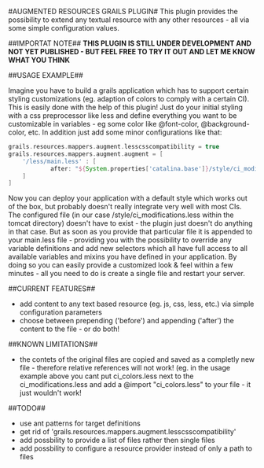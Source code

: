 #AUGMENTED RESOURCES GRAILS PLUGIN#
This plugin provides the possibility to extend any textual resource with any other resources - all via some simple configuration values.

##IMPORTAT NOTE##
**THIS PLUGIN IS STILL UNDER DEVELOPMENT AND NOT YET PUBLISHED - BUT FEEL FREE TO TRY IT OUT AND LET ME KNOW WHAT YOU THINK**

##USAGE EXAMPLE##

Imagine you have to build a grails application which has to support certain styling customizations (eg. adaption of colors to comply with a certain CI).
This is easily done with the help of this plugin! Just do your initial styling with a css preprocessor like less and define everything you want to be customizable in variables - eg some color like @font-color, @background-color, etc.
In addition just add some minor configurations like that:

```groovy
grails.resources.mappers.augment.lesscsscompatibility = true
grails.resources.mappers.augment.augment = [
	'/less/main.less' : [
			after: "${System.properties['catalina.base']}/style/ci_modifications.less"
	]
]
```

Now you can deploy your application with a default style which works out of the box, but probably doesn't really integrate very well with most CIs.
The configured file (in our case /style/ci_modifications.less within the tomcat directory) doesn't have to exist - the plugin just doesn't do anything in that case.
But as soon as you provide that particular file it is appended to your main.less file - providing you with the possibility to override any variable definitions and add new selectors which all have full access to all available variables and mixins you have defined in your application.
By doing so you can easily provide a customized look & feel within a few minutes - all you need to do is create a single file and restart your server.

##CURRENT FEATURES##

* add content to any text based resource (eg. js, css, less, etc.) via simple configuration parameters
* choose between prepending ('before') and appending ('after') the content to the file - or do both!

##KNOWN LIMITATIONS##

* the contets of the original files are copied and saved as a completly new file - therefore relative references will not work! (eg. in the usage example above you cant put ci_colors.less next to the ci_modifications.less and add a @import "ci_colors.less" to your file - it just wouldn't work!

##TODO##

* use ant patterns for target definitions
* get rid of 'grails.resources.mappers.augment.lesscsscompatibility'
* add possbility to provide a list of files rather then single files
* add possbility to configure a resource provider instead of only a path to files
